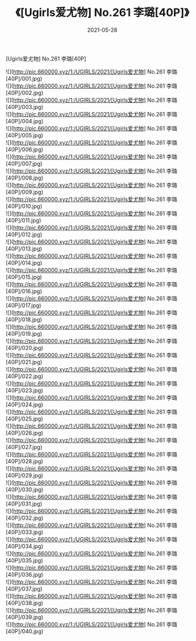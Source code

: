 ﻿---
layout: post
title:  《[Ugirls爱尤物] No.261 李璐[40P]》
date:   2021-05-28
img: http://pic.660000.xyz/1:/UGIRLS/2021/[Ugirls爱尤物] No.261 李璐[40P]/000.jpg
categories: [美女, 清纯, 唯美]
---

[Ugirls爱尤物] No.261 李璐[40P]

  ![](http://pic.660000.xyz/1:/UGIRLS/2021/[Ugirls爱尤物] No.261 李璐[40P]/001.jpg) <br> ![](http://pic.660000.xyz/1:/UGIRLS/2021/[Ugirls爱尤物] No.261 李璐[40P]/002.jpg) <br> ![](http://pic.660000.xyz/1:/UGIRLS/2021/[Ugirls爱尤物] No.261 李璐[40P]/003.jpg) <br> ![](http://pic.660000.xyz/1:/UGIRLS/2021/[Ugirls爱尤物] No.261 李璐[40P]/004.jpg) <br> ![](http://pic.660000.xyz/1:/UGIRLS/2021/[Ugirls爱尤物] No.261 李璐[40P]/005.jpg) <br> ![](http://pic.660000.xyz/1:/UGIRLS/2021/[Ugirls爱尤物] No.261 李璐[40P]/006.jpg) <br> ![](http://pic.660000.xyz/1:/UGIRLS/2021/[Ugirls爱尤物] No.261 李璐[40P]/007.jpg) <br> ![](http://pic.660000.xyz/1:/UGIRLS/2021/[Ugirls爱尤物] No.261 李璐[40P]/008.jpg) <br> ![](http://pic.660000.xyz/1:/UGIRLS/2021/[Ugirls爱尤物] No.261 李璐[40P]/009.jpg) <br> ![](http://pic.660000.xyz/1:/UGIRLS/2021/[Ugirls爱尤物] No.261 李璐[40P]/010.jpg) <br> ![](http://pic.660000.xyz/1:/UGIRLS/2021/[Ugirls爱尤物] No.261 李璐[40P]/011.jpg) <br> ![](http://pic.660000.xyz/1:/UGIRLS/2021/[Ugirls爱尤物] No.261 李璐[40P]/012.jpg) <br> ![](http://pic.660000.xyz/1:/UGIRLS/2021/[Ugirls爱尤物] No.261 李璐[40P]/013.jpg) <br> ![](http://pic.660000.xyz/1:/UGIRLS/2021/[Ugirls爱尤物] No.261 李璐[40P]/014.jpg) <br> ![](http://pic.660000.xyz/1:/UGIRLS/2021/[Ugirls爱尤物] No.261 李璐[40P]/015.jpg) <br> ![](http://pic.660000.xyz/1:/UGIRLS/2021/[Ugirls爱尤物] No.261 李璐[40P]/016.jpg) <br> ![](http://pic.660000.xyz/1:/UGIRLS/2021/[Ugirls爱尤物] No.261 李璐[40P]/017.jpg) <br> ![](http://pic.660000.xyz/1:/UGIRLS/2021/[Ugirls爱尤物] No.261 李璐[40P]/018.jpg) <br> ![](http://pic.660000.xyz/1:/UGIRLS/2021/[Ugirls爱尤物] No.261 李璐[40P]/019.jpg) <br> ![](http://pic.660000.xyz/1:/UGIRLS/2021/[Ugirls爱尤物] No.261 李璐[40P]/020.jpg) <br> ![](http://pic.660000.xyz/1:/UGIRLS/2021/[Ugirls爱尤物] No.261 李璐[40P]/021.jpg) <br> ![](http://pic.660000.xyz/1:/UGIRLS/2021/[Ugirls爱尤物] No.261 李璐[40P]/022.jpg) <br> ![](http://pic.660000.xyz/1:/UGIRLS/2021/[Ugirls爱尤物] No.261 李璐[40P]/023.jpg) <br> ![](http://pic.660000.xyz/1:/UGIRLS/2021/[Ugirls爱尤物] No.261 李璐[40P]/024.jpg) <br> ![](http://pic.660000.xyz/1:/UGIRLS/2021/[Ugirls爱尤物] No.261 李璐[40P]/025.jpg) <br> ![](http://pic.660000.xyz/1:/UGIRLS/2021/[Ugirls爱尤物] No.261 李璐[40P]/026.jpg) <br> ![](http://pic.660000.xyz/1:/UGIRLS/2021/[Ugirls爱尤物] No.261 李璐[40P]/027.jpg) <br> ![](http://pic.660000.xyz/1:/UGIRLS/2021/[Ugirls爱尤物] No.261 李璐[40P]/028.jpg) <br> ![](http://pic.660000.xyz/1:/UGIRLS/2021/[Ugirls爱尤物] No.261 李璐[40P]/029.jpg) <br> ![](http://pic.660000.xyz/1:/UGIRLS/2021/[Ugirls爱尤物] No.261 李璐[40P]/030.jpg) <br> ![](http://pic.660000.xyz/1:/UGIRLS/2021/[Ugirls爱尤物] No.261 李璐[40P]/031.jpg) <br> ![](http://pic.660000.xyz/1:/UGIRLS/2021/[Ugirls爱尤物] No.261 李璐[40P]/032.jpg) <br> ![](http://pic.660000.xyz/1:/UGIRLS/2021/[Ugirls爱尤物] No.261 李璐[40P]/033.jpg) <br> ![](http://pic.660000.xyz/1:/UGIRLS/2021/[Ugirls爱尤物] No.261 李璐[40P]/034.jpg) <br> ![](http://pic.660000.xyz/1:/UGIRLS/2021/[Ugirls爱尤物] No.261 李璐[40P]/035.jpg) <br> ![](http://pic.660000.xyz/1:/UGIRLS/2021/[Ugirls爱尤物] No.261 李璐[40P]/036.jpg) <br> ![](http://pic.660000.xyz/1:/UGIRLS/2021/[Ugirls爱尤物] No.261 李璐[40P]/037.jpg) <br> ![](http://pic.660000.xyz/1:/UGIRLS/2021/[Ugirls爱尤物] No.261 李璐[40P]/038.jpg) <br> ![](http://pic.660000.xyz/1:/UGIRLS/2021/[Ugirls爱尤物] No.261 李璐[40P]/039.jpg) <br> ![](http://pic.660000.xyz/1:/UGIRLS/2021/[Ugirls爱尤物] No.261 李璐[40P]/040.jpg) <br>